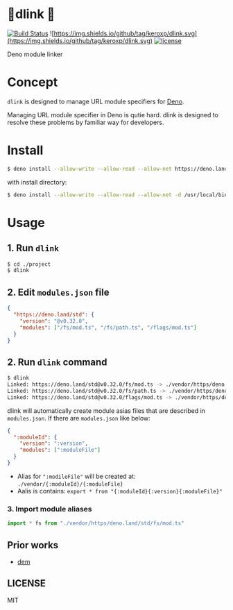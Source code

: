# 🍹dlink 🦕

[![Build Status](https://github.com/keroxp/dlink/workflows/CI/badge.svg)](https://github.com/keroxp/dlink/actions)
![https://img.shields.io/github/tag/keroxp/dlink.svg](https://img.shields.io/github/tag/keroxp/dlink.svg)
[![license](https://img.shields.io/github/license/keroxp/dlink.svg)](https://github.com/keroxp/dlink)

Deno module linker

# Concept

`dlink` is designed to manage URL module specifiers for [Deno](https://deno.land).

Managing URL module specifier in Deno is qutie hard. dlink is designed to resolve these problems by familiar way for developers.

# Install

```bash
$ deno install --allow-write --allow-read --allow-net https://deno.land/x/dlink/dlink.ts
```

with install directory:

```bash
$ deno install --allow-write --allow-read --allow-net -d /usr/local/bin dlink https://deno.land/x/dlink/dlink.ts
```

# Usage

## 1. Run `dlink`

```bash
$ cd ./project
$ dlink
```

## 2. Edit `modules.json` file

```json
{
  "https://deno.land/std": {
    "version": "@v0.32.0",
    "modules": ["/fs/mod.ts", "/fs/path.ts", "/flags/mod.ts"]
  }
}
```

## 2. Run `dlink` command

```bash
$ dlink
Linked: https://deno.land/std@v0.32.0/fs/mod.ts -> ./vendor/https/deno.land/std/fs/mod.ts
Linked: https://deno.land/std@v0.32.0/fs/path.ts -> ./vendor/https/deno.land/std/fs/path.ts
Linked: https://deno.land/std@v0.32.0/flags/mod.ts -> ./vendor/https/deno.land/std/flags/mod.ts
```

dlink will automatically create module asias files that are described in `modules.json`. If there are `modules.json` like below:

```json
{
  ":moduleId": {
    "version": ":version",
    "modules": [":moduleFile"]
  }
}
```

- Alias for `":modileFile"` will be created at: `./vendor/{:moduleId}/{:moduleFile}`
- Aalis is contains: `export * from "{:moduleId}{:version}{:moduleFile}"`

### 3. Import module aliases

```ts
import * fs from "./vendor/https/deno.land/std/fs/mod.ts"
```

## Prior works

- [dem](https://github.com/syumai/dem)

## LICENSE

MIT
